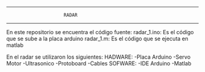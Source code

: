 ------------------------------------------------
                         RADAR
------------------------------------------------
En este repositorio se encuentra el código fuente:
  radar_1.ino: Es el código que se sube a la placa arduino
  radar_1.m: Es el código que se ejecuta en matlab

En el radar se utilizaron los siguientes:
HADWARE:
  -Placa Arduino
  -Servo Motor
  -Ultrasonico
  -Protoboard
  -Cables
SOFWARE:
   -IDE Arduino
   -Matlab


